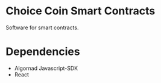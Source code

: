 # Choice Coin Smart Contracts
Software for smart contracts.

# Dependencies
- Algornad Javascript-SDK
- React
